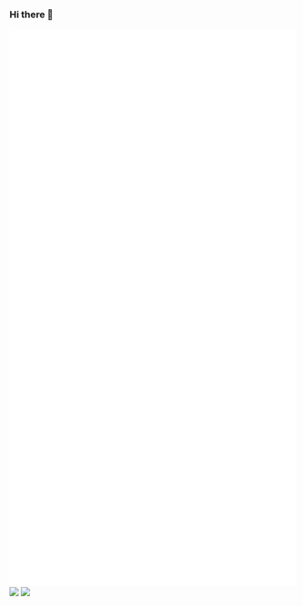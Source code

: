 ### Hi there 👋

![](./github-metrics.svg)
![](https://github-readme-stats.vercel.app/api?username=RushabhShah20&show=reviews,discussions_started,discussions_answered,prs_merged,prs_merged_percentage&show_icons=true&theme=onedark)
![](https://github-readme-stats.vercel.app/api/top-langs/?username=RushabhShah20&theme=onedark&langs_count=20)